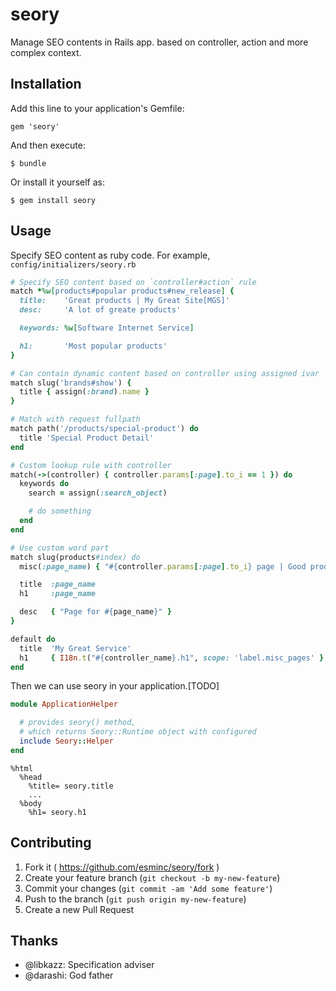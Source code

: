 # seory

Manage SEO contents in Rails app. based on controller, action and more complex context.

## Installation

Add this line to your application's Gemfile:

    gem 'seory'

And then execute:

    $ bundle

Or install it yourself as:

    $ gem install seory

## Usage

Specify SEO content as ruby code.  For example, `config/initializers/seory.rb`

```ruby
# Specify SEO content based on `controller#action` rule
match *%w[products#popular products#new_release] {
  title:    'Great products | My Great Site[MGS]'
  desc:     'A lot of greate products'

  keywords: %w[Software Internet Service]

  h1:       'Most popular products'
}

# Can contain dynamic content based on controller using assigned ivar
match slug('brands#show') {
  title { assign(:brand).name }
}

# Match with request fullpath
match path('/products/special-product') do
  title 'Special Product Detail'
end

# Custom lookup rule with controller
match(->(controller) { controller.params[:page].to_i == 1 }) do
  keywords do
    search = assign(:search_object)

    # do something
  end
end

# Use custom word part
match slug(products#index) do
  misc(:page_name) { "#{controller.params[:page].to_i} page | Good products") }

  title  :page_name
  h1     :page_name

  desc   { "Page for #{page_name}" }
}

default do
  title  'My Great Service'
  h1     { I18n.t("#{controller_name}.h1", scope: 'label.misc_pages' }
end
```

Then we can use seory in your application.[TODO]
```ruby
module ApplicationHelper

  # provides seory() method,
  # which returns Seory::Runtime object with configured
  include Seory::Helper
end
```

```haml
%html
  %head
    %title= seory.title
    ...
  %body
    %h1= seory.h1
```

## Contributing

1. Fork it ( https://github.com/esminc/seory/fork )
2. Create your feature branch (`git checkout -b my-new-feature`)
3. Commit your changes (`git commit -am 'Add some feature'`)
4. Push to the branch (`git push origin my-new-feature`)
5. Create a new Pull Request

## Thanks

- @libkazz: Specification adviser
- @darashi: God father

